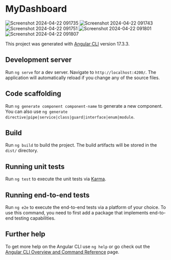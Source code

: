 # MyDashboard
![Screenshot 2024-04-22 091735](https://github.com/NGUP-J/simple-dashboard-angular/assets/79709374/98b9cbab-f825-47ba-94b3-aa560fca91a6)
![Screenshot 2024-04-22 091743](https://github.com/NGUP-J/simple-dashboard-angular/assets/79709374/ce435c6d-7c01-4519-bd94-6a05aff49b32)
![Screenshot 2024-04-22 091751](https://github.com/NGUP-J/simple-dashboard-angular/assets/79709374/404f480c-b87a-481c-968e-dd4fb9b873a4)
![Screenshot 2024-04-22 091801](https://github.com/NGUP-J/simple-dashboard-angular/assets/79709374/07622728-b484-42e6-9a42-e6eabf6be1d4)
![Screenshot 2024-04-22 091807](https://github.com/NGUP-J/simple-dashboard-angular/assets/79709374/d1efea6b-7368-45fb-82df-8d61c935be16)


This project was generated with [Angular CLI](https://github.com/angular/angular-cli) version 17.3.3.

## Development server

Run `ng serve` for a dev server. Navigate to `http://localhost:4200/`. The application will automatically reload if you change any of the source files.

## Code scaffolding

Run `ng generate component component-name` to generate a new component. You can also use `ng generate directive|pipe|service|class|guard|interface|enum|module`.

## Build

Run `ng build` to build the project. The build artifacts will be stored in the `dist/` directory.

## Running unit tests

Run `ng test` to execute the unit tests via [Karma](https://karma-runner.github.io).

## Running end-to-end tests

Run `ng e2e` to execute the end-to-end tests via a platform of your choice. To use this command, you need to first add a package that implements end-to-end testing capabilities.

## Further help

To get more help on the Angular CLI use `ng help` or go check out the [Angular CLI Overview and Command Reference](https://angular.io/cli) page.
